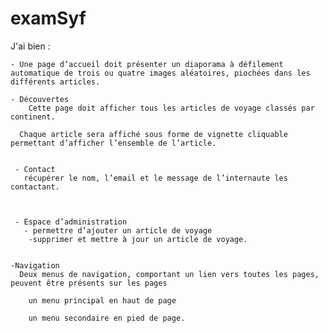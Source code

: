 # examSyf

J'ai bien : 

    - Une page d’accueil doit présenter un diaporama à défilement automatique de trois ou quatre images aléatoires, piochées dans les différents articles.

    - Découvertes
        Cette page doit afficher tous les articles de voyage classés par continent.

      Chaque article sera affiché sous forme de vignette cliquable permettant d’afficher l’ensemble de l’article.


     - Contact
       récupérer le nom, l’email et le message de l’internaute les contactant.



     - Espace d’administration
       - permettre d’ajouter un article de voyage
        -supprimer et mettre à jour un article de voyage.


    -Navigation
      Deux menus de navigation, comportant un lien vers toutes les pages, peuvent être présents sur les pages

        un menu principal en haut de page

        un menu secondaire en pied de page.
